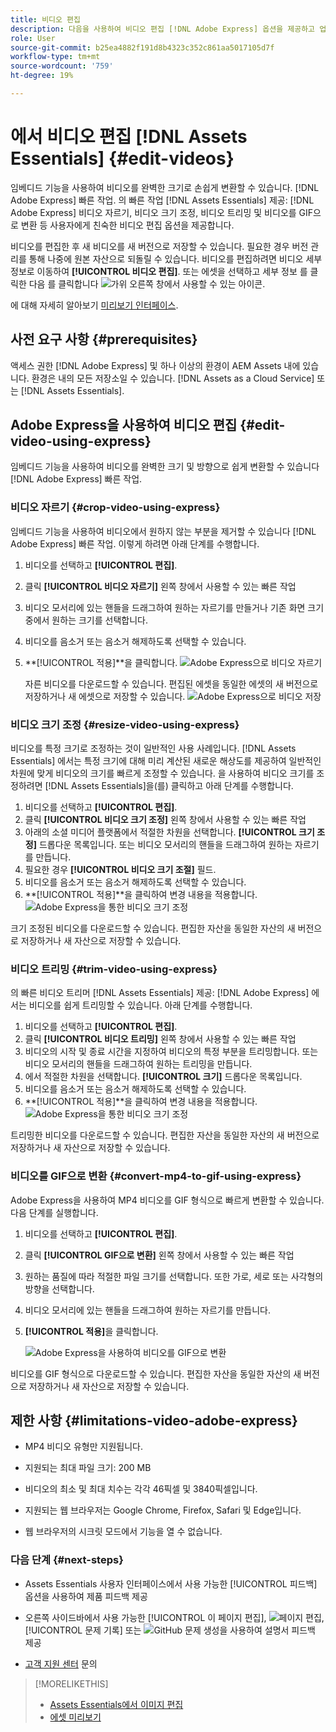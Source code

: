 ```yaml
---
title: 비디오 편집
description: 다음을 사용하여 비디오 편집 [!DNL Adobe Express] 옵션을 제공하고 업데이트된 비디오를 버전으로 저장합니다.
role: User
source-git-commit: b25ea4882f191d8b4323c352c861aa5017105d7f
workflow-type: tm+mt
source-wordcount: '759'
ht-degree: 19%

---
```


# 에서 비디오 편집 [!DNL Assets Essentials] {#edit-videos}

임베디드 기능을 사용하여 비디오를 완벽한 크기로 손쉽게 변환할 수 있습니다. [!DNL Adobe Express] 빠른 작업. 의 빠른 작업 [!DNL Assets Essentials] 제공: [!DNL Adobe Express] 비디오 자르기, 비디오 크기 조정, 비디오 트리밍 및 비디오를 GIF으로 변환 등 사용자에게 친숙한 비디오 편집 옵션을 제공합니다.

비디오를 편집한 후 새 비디오를 새 버전으로 저장할 수 있습니다. 필요한 경우 버전 관리를 통해 나중에 원본 자산으로 되돌릴 수 있습니다. 비디오를 편집하려면 비디오 세부 정보로 이동하여 **[!UICONTROL 비디오 편집]**. 또는 에셋을 선택하고 세부 정보 를 클릭한 다음 를 클릭합니다 ![가위](assets/do-not-localize/cut.svg) 오른쪽 창에서 사용할 수 있는 아이콘.

에 대해 자세히 알아보기 [미리보기 인터페이스](/help/using/navigate-view.md#preview-assets).

## 사전 요구 사항 {#prerequisites}

액세스 권한 [!DNL Adobe Express] 및 하나 이상의 환경이 AEM Assets 내에 있습니다. 환경은 내의 모든 저장소일 수 있습니다. [!DNL Assets as a Cloud Service] 또는 [!DNL Assets Essentials].

## Adobe Express을 사용하여 비디오 편집 {#edit-video-using-express}

임베디드 기능을 사용하여 비디오를 완벽한 크기 및 방향으로 쉽게 변환할 수 있습니다 [!DNL Adobe Express] 빠른 작업.

### 비디오 자르기 {#crop-video-using-express}

임베디드 기능을 사용하여 비디오에서 원하지 않는 부분을 제거할 수 있습니다 [!DNL Adobe Express] 빠른 작업. 이렇게 하려면 아래 단계를 수행합니다.

1. 비디오를 선택하고 **[!UICONTROL 편집]**.
2. 클릭 **[!UICONTROL 비디오 자르기]** 왼쪽 창에서 사용할 수 있는 빠른 작업
3. 비디오 모서리에 있는 핸들을 드래그하여 원하는 자르기를 만들거나 기존 화면 크기 중에서 원하는 크기를 선택합니다.
4. 비디오를 음소거 또는 음소거 해제하도록 선택할 수 있습니다.
5. **[!UICONTROL 적용]**을 클릭합니다.
   ![Adobe Express으로 비디오 자르기](/help/using/assets/adobe-express-crop-video.png)

   자른 비디오를 다운로드할 수 있습니다. 편집된 에셋을 동일한 에셋의 새 버전으로 저장하거나 새 에셋으로 저장할 수 있습니다. ![Adobe Express으로 비디오 저장](/help/using/assets/adobe-express-save-video.png)

### 비디오 크기 조정 {#resize-video-using-express}

비디오를 특정 크기로 조정하는 것이 일반적인 사용 사례입니다. [!DNL Assets Essentials] 에서는 특정 크기에 대해 미리 계산된 새로운 해상도를 제공하여 일반적인 차원에 맞게 비디오의 크기를 빠르게 조정할 수 있습니다. 을 사용하여 비디오 크기를 조정하려면 [!DNL Assets Essentials]을(를) 클릭하고 아래 단계를 수행합니다.

1. 비디오를 선택하고 **[!UICONTROL 편집]**.
2. 클릭 **[!UICONTROL 비디오 크기 조정]** 왼쪽 창에서 사용할 수 있는 빠른 작업
3. 아래의 소셜 미디어 플랫폼에서 적절한 차원을 선택합니다. **[!UICONTROL 크기 조정]** 드롭다운 목록입니다. 또는 비디오 모서리의 핸들을 드래그하여 원하는 자르기를 만듭니다.
4. 필요한 경우 **[!UICONTROL 비디오 크기 조절]** 필드.
5. 비디오를 음소거 또는 음소거 해제하도록 선택할 수 있습니다.
6. **[!UICONTROL 적용]**을 클릭하여 변경 내용을 적용합니다.
   ![Adobe Express을 통한 비디오 크기 조정](/help/using/assets/adobe-express-resize-video.png)

크기 조정된 비디오를 다운로드할 수 있습니다. 편집한 자산을 동일한 자산의 새 버전으로 저장하거나 새 자산으로 저장할 수 있습니다.

### 비디오 트리밍 {#trim-video-using-express}

의 빠른 비디오 트리머 [!DNL Assets Essentials] 제공: [!DNL Adobe Express] 에서는 비디오를 쉽게 트리밍할 수 있습니다. 아래 단계를 수행합니다.

1. 비디오를 선택하고 **[!UICONTROL 편집]**.
2. 클릭 **[!UICONTROL 비디오 트리밍]** 왼쪽 창에서 사용할 수 있는 빠른 작업
3. 비디오의 시작 및 종료 시간을 지정하여 비디오의 특정 부분을 트리밍합니다. 또는 비디오 모서리의 핸들을 드래그하여 원하는 트리밍을 만듭니다.
4. 에서 적절한 차원을 선택합니다. **[!UICONTROL 크기]** 드롭다운 목록입니다.
5. 비디오를 음소거 또는 음소거 해제하도록 선택할 수 있습니다.
6. **[!UICONTROL 적용]**을 클릭하여 변경 내용을 적용합니다.
   ![Adobe Express을 통한 비디오 크기 조정](/help/using/assets/adobe-express-trim-video.png)

트리밍한 비디오를 다운로드할 수 있습니다. 편집한 자산을 동일한 자산의 새 버전으로 저장하거나 새 자산으로 저장할 수 있습니다.

### 비디오를 GIF으로 변환 {#convert-mp4-to-gif-using-express}

Adobe Express을 사용하여 MP4 비디오를 GIF 형식으로 빠르게 변환할 수 있습니다. 다음 단계를 실행합니다.

1. 비디오를 선택하고 **[!UICONTROL 편집]**.
2. 클릭 **[!UICONTROL GIF으로 변환]** 왼쪽 창에서 사용할 수 있는 빠른 작업
3. 원하는 품질에 따라 적절한 파일 크기를 선택합니다. 또한 가로, 세로 또는 사각형의 방향을 선택합니다.
4. 비디오 모서리에 있는 핸들을 드래그하여 원하는 자르기를 만듭니다.
5. **[!UICONTROL 적용]**&#x200B;을 클릭합니다.

   ![Adobe Express을 사용하여 비디오를 GIF으로 변환](/help/using/assets/adobe-express-convert-video-to-gif.png)

비디오를 GIF 형식으로 다운로드할 수 있습니다. 편집한 자산을 동일한 자산의 새 버전으로 저장하거나 새 자산으로 저장할 수 있습니다.

## 제한 사항 {#limitations-video-adobe-express}

* MP4 비디오 유형만 지원됩니다.

* 지원되는 최대 파일 크기: 200 MB

* 비디오의 최소 및 최대 치수는 각각 46픽셀 및 3840픽셀입니다.

* 지원되는 웹 브라우저는 Google Chrome, Firefox, Safari 및 Edge입니다.

* 웹 브라우저의 시크릿 모드에서 기능을 열 수 없습니다.

### 다음 단계 {#next-steps}

* Assets Essentials 사용자 인터페이스에서 사용 가능한 [!UICONTROL 피드백] 옵션을 사용하여 제품 피드백 제공

* 오른쪽 사이드바에서 사용 가능한 [!UICONTROL 이 페이지 편집], ![페이지 편집](assets/do-not-localize/edit-page.png), [!UICONTROL 문제 기록] 또는 ![GitHub 문제 생성](assets/do-not-localize/github-issue.png)을 사용하여 설명서 피드백 제공

* [고객 지원 센터](https://experienceleague.adobe.com/?support-solution=General#support) 문의

>[!MORELIKETHIS]
>
>* [Assets Essentials에서 이미지 편집](/help/using/edit-images.md)
>* [에셋 미리보기](/help/using/navigate-view.md#preview-assets)